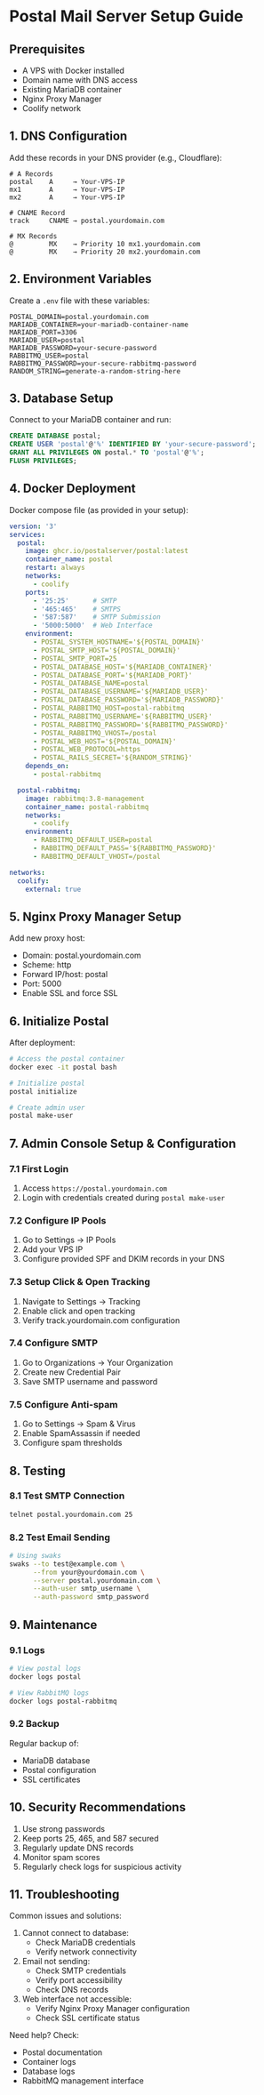 # Postal Mail Server Setup Guide

## Prerequisites
- A VPS with Docker installed
- Domain name with DNS access
- Existing MariaDB container
- Nginx Proxy Manager
- Coolify network

## 1. DNS Configuration
Add these records in your DNS provider (e.g., Cloudflare):

```
# A Records
postal    A     → Your-VPS-IP
mx1       A     → Your-VPS-IP
mx2       A     → Your-VPS-IP

# CNAME Record
track     CNAME → postal.yourdomain.com

# MX Records
@         MX    → Priority 10 mx1.yourdomain.com
@         MX    → Priority 20 mx2.yourdomain.com
```

## 2. Environment Variables
Create a `.env` file with these variables:
```env
POSTAL_DOMAIN=postal.yourdomain.com
MARIADB_CONTAINER=your-mariadb-container-name
MARIADB_PORT=3306
MARIADB_USER=postal
MARIADB_PASSWORD=your-secure-password
RABBITMQ_USER=postal
RABBITMQ_PASSWORD=your-secure-rabbitmq-password
RANDOM_STRING=generate-a-random-string-here
```

## 3. Database Setup
Connect to your MariaDB container and run:
```sql
CREATE DATABASE postal;
CREATE USER 'postal'@'%' IDENTIFIED BY 'your-secure-password';
GRANT ALL PRIVILEGES ON postal.* TO 'postal'@'%';
FLUSH PRIVILEGES;
```

## 4. Docker Deployment
Docker compose file (as provided in your setup):
```yaml
version: '3'
services:
  postal:
    image: ghcr.io/postalserver/postal:latest
    container_name: postal
    restart: always
    networks:
      - coolify
    ports:
      - '25:25'      # SMTP
      - '465:465'    # SMTPS
      - '587:587'    # SMTP Submission
      - '5000:5000'  # Web Interface
    environment:
      - POSTAL_SYSTEM_HOSTNAME='${POSTAL_DOMAIN}'
      - POSTAL_SMTP_HOST='${POSTAL_DOMAIN}'
      - POSTAL_SMTP_PORT=25
      - POSTAL_DATABASE_HOST='${MARIADB_CONTAINER}'
      - POSTAL_DATABASE_PORT='${MARIADB_PORT}'
      - POSTAL_DATABASE_NAME=postal
      - POSTAL_DATABASE_USERNAME='${MARIADB_USER}'
      - POSTAL_DATABASE_PASSWORD='${MARIADB_PASSWORD}'
      - POSTAL_RABBITMQ_HOST=postal-rabbitmq
      - POSTAL_RABBITMQ_USERNAME='${RABBITMQ_USER}'
      - POSTAL_RABBITMQ_PASSWORD='${RABBITMQ_PASSWORD}'
      - POSTAL_RABBITMQ_VHOST=/postal
      - POSTAL_WEB_HOST='${POSTAL_DOMAIN}'
      - POSTAL_WEB_PROTOCOL=https
      - POSTAL_RAILS_SECRET='${RANDOM_STRING}'
    depends_on:
      - postal-rabbitmq

  postal-rabbitmq:
    image: rabbitmq:3.8-management
    container_name: postal-rabbitmq
    networks:
      - coolify
    environment:
      - RABBITMQ_DEFAULT_USER=postal
      - RABBITMQ_DEFAULT_PASS='${RABBITMQ_PASSWORD}'
      - RABBITMQ_DEFAULT_VHOST=/postal

networks:
  coolify:
    external: true
```

## 5. Nginx Proxy Manager Setup
Add new proxy host:
- Domain: postal.yourdomain.com
- Scheme: http
- Forward IP/host: postal
- Port: 5000
- Enable SSL and force SSL

## 6. Initialize Postal
After deployment:
```bash
# Access the postal container
docker exec -it postal bash

# Initialize postal
postal initialize

# Create admin user
postal make-user
```

## 7. Admin Console Setup & Configuration

### 7.1 First Login
1. Access `https://postal.yourdomain.com`
2. Login with credentials created during `postal make-user`

### 7.2 Configure IP Pools
1. Go to Settings → IP Pools
2. Add your VPS IP
3. Configure provided SPF and DKIM records in your DNS

### 7.3 Setup Click & Open Tracking
1. Navigate to Settings → Tracking
2. Enable click and open tracking
3. Verify track.yourdomain.com configuration

### 7.4 Configure SMTP
1. Go to Organizations → Your Organization
2. Create new Credential Pair
3. Save SMTP username and password

### 7.5 Configure Anti-spam
1. Go to Settings → Spam & Virus
2. Enable SpamAssassin if needed
3. Configure spam thresholds

## 8. Testing

### 8.1 Test SMTP Connection
```bash
telnet postal.yourdomain.com 25
```

### 8.2 Test Email Sending
```bash
# Using swaks
swaks --to test@example.com \
      --from your@yourdomain.com \
      --server postal.yourdomain.com \
      --auth-user smtp_username \
      --auth-password smtp_password
```

## 9. Maintenance

### 9.1 Logs
```bash
# View postal logs
docker logs postal

# View RabbitMQ logs
docker logs postal-rabbitmq
```

### 9.2 Backup
Regular backup of:
- MariaDB database
- Postal configuration
- SSL certificates

## 10. Security Recommendations
1. Use strong passwords
2. Keep ports 25, 465, and 587 secured
3. Regularly update DNS records
4. Monitor spam scores
5. Regularly check logs for suspicious activity

## 11. Troubleshooting
Common issues and solutions:
1. Cannot connect to database:
   - Check MariaDB credentials
   - Verify network connectivity
2. Email not sending:
   - Check SMTP credentials
   - Verify port accessibility
   - Check DNS records
3. Web interface not accessible:
   - Verify Nginx Proxy Manager configuration
   - Check SSL certificate status

Need help? Check:
- Postal documentation
- Container logs
- Database logs
- RabbitMQ management interface
